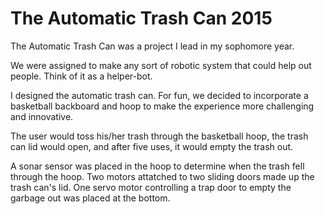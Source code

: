 # The Automatic Trash Can       2015
The Automatic Trash Can was a project I lead in my sophomore year.

We were assigned to make any sort of robotic system that could help out people. Think of it as a helper-bot.

I designed the automatic trash can. For fun, we decided to incorporate a basketball backboard and hoop to make the experience more
challenging and innovative.

The user would toss his/her trash through the basketball hoop, the trash can lid would open, and after five uses, it would empty the 
trash out.

A sonar sensor was placed in the hoop to determine when the trash fell through the hoop. 
Two motors attatched to two sliding doors made up the trash can's lid.
One servo motor controlling a trap door to empty the garbage out was placed at the bottom.
